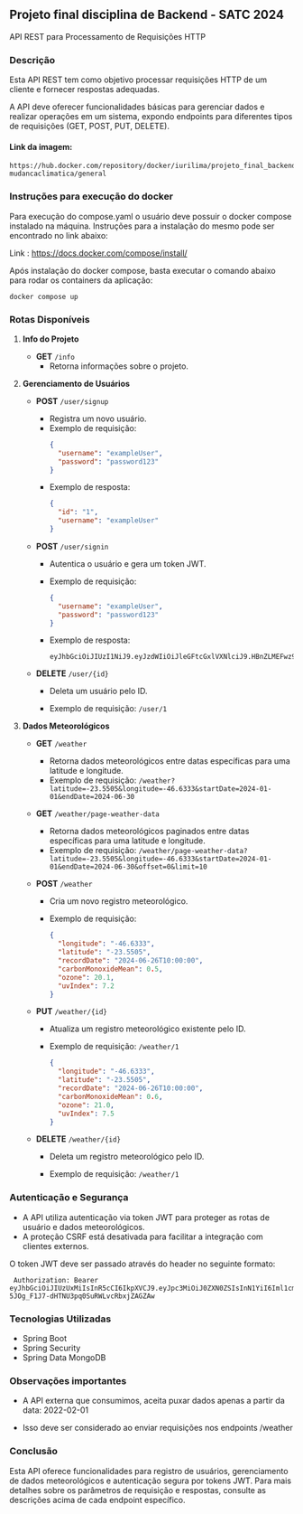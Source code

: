 
## Projeto final disciplina de Backend - SATC 2024

API REST para Processamento de Requisições HTTP

### Descrição

Esta API REST tem como objetivo processar requisições HTTP de um cliente e fornecer respostas adequadas.

A API deve oferecer funcionalidades básicas para gerenciar dados e realizar operações em um sistema, expondo endpoints para diferentes tipos de requisições (GET, POST, PUT, DELETE).


#### Link da imagem:
```
https://hub.docker.com/repository/docker/iurilima/projeto_final_backend_satc-mudancaclimatica/general
```

### Instruções para execução do docker
Para execução do compose.yaml o usuário deve possuir o docker compose instalado na máquina. Instruções para a instalação do mesmo pode ser encontrado no link abaixo:

Link : https://docs.docker.com/compose/install/

Após instalação do docker compose, basta executar o comando abaixo para rodar os containers da aplicação:

```docker compose up```


### Rotas Disponíveis

1. **Info do Projeto**

    - **GET** `/info`
        - Retorna informações sobre o projeto.


2. **Gerenciamento de Usuários**

    - **POST** `/user/signup`
        - Registra um novo usuário.
        - Exemplo de requisição:
          ```json
          {
            "username": "exampleUser",
            "password": "password123"
          }
          ```
        - Exemplo de resposta:
          ```json
          {
            "id": "1",
            "username": "exampleUser"
          }
          ```

    - **POST** `/user/signin`
   
        - Autentica o usuário e gera um token JWT.
      
        - Exemplo de requisição:
      
          ```json
          {
            "username": "exampleUser",
            "password": "password123"
          }
          ```
          
        - Exemplo de resposta:
      
          ```
          eyJhbGciOiJIUzI1NiJ9.eyJzdWIiOiJleGFtcGxlVXNlciJ9.HBnZLMEFwz9rf6JqfN6YSeQc2sVkiSfRzBqy6XjVv0k
          ```

    - **DELETE** `/user/{id}`
   
        - Deleta um usuário pelo ID.
      
        - Exemplo de requisição: `/user/1`


3. **Dados Meteorológicos**

    - **GET** `/weather`
        - Retorna dados meteorológicos entre datas específicas para uma latitude e longitude.
        - Exemplo de requisição: `/weather?latitude=-23.5505&longitude=-46.6333&startDate=2024-01-01&endDate=2024-06-30`

    - **GET** `/weather/page-weather-data`
        - Retorna dados meteorológicos paginados entre datas específicas para uma latitude e longitude.
        - Exemplo de requisição: `/weather/page-weather-data?latitude=-23.5505&longitude=-46.6333&startDate=2024-01-01&endDate=2024-06-30&offset=0&limit=10`

    - **POST** `/weather`
        - Cria um novo registro meteorológico.
      
        - Exemplo de requisição:
      
          ```json
          {
            "longitude": "-46.6333",
            "latitude": "-23.5505",
            "recordDate": "2024-06-26T10:00:00",
            "carbonMonoxideMean": 0.5,
            "ozone": 20.1,
            "uvIndex": 7.2
          }
          ```

    - **PUT** `/weather/{id}`
        - Atualiza um registro meteorológico existente pelo ID.
      
        - Exemplo de requisição: `/weather/1`
      
          ```json
          {
            "longitude": "-46.6333",
            "latitude": "-23.5505",
            "recordDate": "2024-06-26T10:00:00",
            "carbonMonoxideMean": 0.6,
            "ozone": 21.0,
            "uvIndex": 7.5
          }
          ```

    - **DELETE** `/weather/{id}`
   
        - Deleta um registro meteorológico pelo ID.
      
        - Exemplo de requisição: `/weather/1`


### Autenticação e Segurança

- A API utiliza autenticação via token JWT para proteger as rotas de usuário e dados meteorológicos.
- A proteção CSRF está desativada para facilitar a integração com clientes externos.

O token JWT deve ser passado através do header no seguinte formato:
```
 Authorization: Bearer eyJhbGciOiJIUzUxMiIsInR5cCI6IkpXVCJ9.eyJpc3MiOiJ0ZXN0ZSIsInN1YiI6Iml1cmltYXJxdWVzQGhvdG1haWwuY29tIiwicm9sZSI6IkFETUlOIiwiaWF0IjoxNzE5MzYyOTAzLCJleHAiOjE3NzkzNjI5MDN9.dpKFuKAvP8G6BGyW4DgC3AjlgbpZ24aHLCKKHqmnBNXvGbcE1-5JOg_F1J7-dHTNU3pq0SuRWLvcRbxjZAGZAw
```


### Tecnologias Utilizadas

- Spring Boot
- Spring Security
- Spring Data MongoDB


### Observações importantes

- A API externa que consumimos, aceita puxar dados apenas a partir da data: 2022-02-01

- Isso deve ser considerado ao enviar requisições nos endpoints /weather


### Conclusão

Esta API oferece funcionalidades para registro de usuários, gerenciamento de dados meteorológicos e autenticação segura por tokens JWT. Para mais detalhes sobre os parâmetros de requisição e respostas, consulte as descrições acima de cada endpoint específico.
